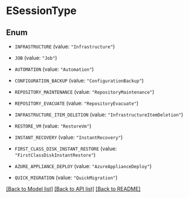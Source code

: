 # ESessionType

## Enum


* `INFRASTRUCTURE` (value: `"Infrastructure"`)

* `JOB` (value: `"Job"`)

* `AUTOMATION` (value: `"Automation"`)

* `CONFIGURATION_BACKUP` (value: `"ConfigurationBackup"`)

* `REPOSITORY_MAINTENANCE` (value: `"RepositoryMaintenance"`)

* `REPOSITORY_EVACUATE` (value: `"RepositoryEvacuate"`)

* `INFRASTRUCTURE_ITEM_DELETION` (value: `"InfrastructureItemDeletion"`)

* `RESTORE_VM` (value: `"RestoreVm"`)

* `INSTANT_RECOVERY` (value: `"InstantRecovery"`)

* `FIRST_CLASS_DISK_INSTANT_RESTORE` (value: `"FirstClassDiskInstantRestore"`)

* `AZURE_APPLIANCE_DEPLOY` (value: `"AzureApplianceDeploy"`)

* `QUICK_MIGRATION` (value: `"QuickMigration"`)


[[Back to Model list]](../README.md#documentation-for-models) [[Back to API list]](../README.md#documentation-for-api-endpoints) [[Back to README]](../README.md)



